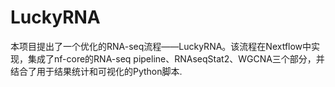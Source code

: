 # LuckyRNA
本项目提出了一个优化的RNA-seq流程——LuckyRNA。该流程在Nextflow中实现，集成了nf-core的RNA-seq pipeline、RNAseqStat2、WGCNA三个部分，并结合了用于结果统计和可视化的Python脚本.

